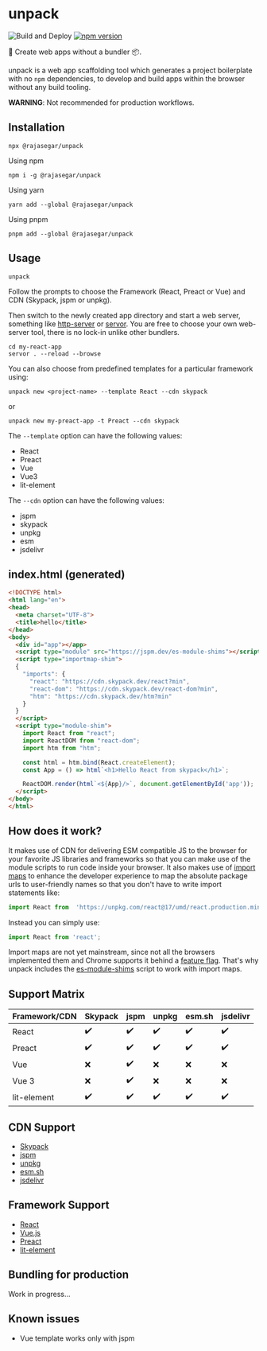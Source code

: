 # unpack

![Build and Deploy](https://github.com/rajasegar/unpack/workflows/Build%20and%20Deploy/badge.svg)
[![npm version](http://img.shields.io/npm/v/@rajasegar/unpack.svg?style=flat)](https://npmjs.org/package/@rajasegar/unpack "View this project on npm")


:rocket: Create web apps without a bundler :package:. 

unpack is a web app scaffolding tool which generates a project boilerplate with no `npm` dependencies, to develop and build apps within the browser
without any build tooling.

**WARNING**: Not recommended for production workflows.

## Installation
```
npx @rajasegar/unpack
```

Using npm
```
npm i -g @rajasegar/unpack
```

Using yarn
```
yarn add --global @rajasegar/unpack
```

Using pnpm
```
pnpm add --global @rajasegar/unpack
```

## Usage
```
unpack
```
Follow the prompts to choose the Framework (React, Preact or Vue) and CDN (Skypack, jspm or unpkg).

Then switch to the newly created app directory and start a web server, something like [http-server](https://github.com/http-party/http-server) or [servor](https://github.com/lukejacksonn/servor). You are free to choose your own web-server tool, there is no lock-in unlike other bundlers.

```
cd my-react-app
servor . --reload --browse
```

You can also choose from predefined templates for a particular framework using:
```
unpack new <project-name> --template React --cdn skypack
```
or 
```
unpack new my-preact-app -t Preact --cdn skypack
```

The `--template` option can have the following values:
- React
- Preact
- Vue
- Vue3
- lit-element

The `--cdn` option can have the following values:
- jspm
- skypack
- unpkg
- esm
- jsdelivr


## index.html (generated)
```html
<!DOCTYPE html>
<html lang="en">
<head>
  <meta charset="UTF-8">
  <title>hello</title>
</head>
<body>
  <div id="app"></app>
  <script type="module" src="https://jspm.dev/es-module-shims"></script>
  <script type="importmap-shim">
  {
    "imports": {
      "react": "https://cdn.skypack.dev/react?min",
      "react-dom": "https://cdn.skypack.dev/react-dom?min",
      "htm": "https://cdn.skypack.dev/htm?min"
    }
  }
  </script>
  <script type="module-shim">
    import React from "react";
    import ReactDOM from "react-dom";
    import htm from "htm";

    const html = htm.bind(React.createElement);
    const App = () => html`<h1>Hello React from skypack</h1>`;

    ReactDOM.render(html`<${App}/>`, document.getElementById('app'));
  </script>
</body>
</html>
```

## How does it work?
It makes use of CDN for delivering ESM compatible JS to the browser for your favorite JS libraries and frameworks so that you can make use of the module scripts to run code inside your browser. 
It also makes use of [import maps](https://github.com/wicg/import-maps) to enhance the developer experience to map the absolute package urls to user-friendly names so that you don't have to write import statements like:

```js
import React from  'https://unpkg.com/react@17/umd/react.production.min.js';
```

Instead you can simply use:
```js
import React from 'react';
```

Import maps are not yet mainstream, since not all the browsers implemented them and Chrome supports it behind a [feature flag](https://developers.chrome.com/extensions/experimental). That's why unpack includes the [es-module-shims](https://github.com/guybedford/es-module-shims) script to work with import maps.


## Support Matrix
| Framework/CDN | Skypack            | jspm               | unpkg              | esm.sh             | jsdelivr           |
|---------------|--------------------|--------------------|--------------------|--------------------|--------------------|
| React         | :heavy_check_mark: | :heavy_check_mark: | :heavy_check_mark: | :heavy_check_mark: | :heavy_check_mark: |
| Preact        | :heavy_check_mark: | :heavy_check_mark: | :heavy_check_mark: | :heavy_check_mark: | :heavy_check_mark: |
| Vue           | :x:                | :heavy_check_mark: | :x:                | :x:                | :x:                |
| Vue 3         | :x:                | :heavy_check_mark: | :x:                | :x:                | :x:                |
| lit-element   | :heavy_check_mark: | :heavy_check_mark: | :heavy_check_mark: | :heavy_check_mark: | :heavy_check_mark: |


## CDN Support
- [Skypack](https://skypack.dev)
- [jspm](https://jspm.dev)
- [unpkg](https://unpkg.com)
- [esm.sh](https://esm.sh)
- [jsdelivr](https://cdn.jsdelivr.net)

## Framework Support
- [React](https://reactjs.org)
- [Vue.js](https://vuejs.org)
- [Preact](https://preactjs.com)
- [lit-element](https://lit-element.polymer-project.org/)


## Bundling for production
Work in progress...

## Known issues
- Vue template works only with jspm
